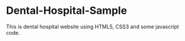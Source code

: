 # Dental-Hospital-Sample
This is dental hospital website using HTML5, CSS3 and some javascript code.
